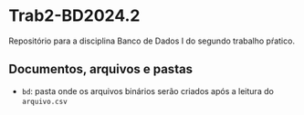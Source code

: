 # Trab2-BD2024.2 

Repositório para a disciplina Banco de Dados I do segundo trabalho pŕatico.

## Documentos, arquivos e pastas

- ```bd```: pasta onde os arquivos binários serão criados após a leitura do ```arquivo.csv```



